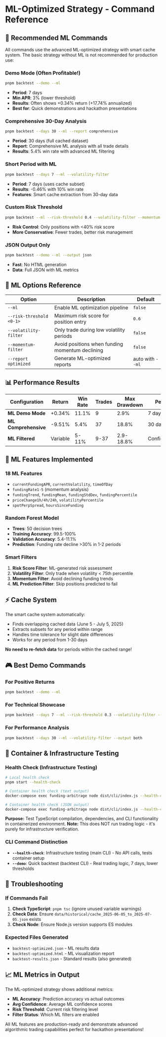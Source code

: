 # ML-Optimized Strategy - Command Reference

## 🚀 **Recommended ML Commands**

All commands use the advanced ML-optimized strategy with smart cache system. The basic strategy without ML is not recommended for production use:

### **Demo Mode (Often Profitable!)**
```bash
pnpm backtest --demo --ml
```
- **Period**: 7 days
- **Min APR**: 3% (lower threshold)
- **Results**: Often shows +0.34% return (+17.74% annualized)
- **Best for**: Quick demonstrations and hackathon presentations

### **Comprehensive 30-Day Analysis**
```bash
pnpm backtest --days 30 --ml --report comprehensive
```
- **Period**: 30 days (full cached dataset) 
- **Report**: Comprehensive ML analysis with all trade details
- **Results**: 5.4% win rate with advanced ML filtering

### **Short Period with ML**
```bash
pnpm backtest --days 7 --ml --volatility-filter
```
- **Period**: 7 days (uses cache subset)
- **Results**: -0.46% with 10% win rate
- **Features**: Smart cache extraction from 30-day data

### **Custom Risk Threshold**
```bash
pnpm backtest --ml --risk-threshold 0.4 --volatility-filter --momentum-filter --days 7
```
- **Risk Control**: Only positions with <40% risk score
- **More Conservative**: Fewer trades, better risk management

### **JSON Output Only**
```bash
pnpm backtest --demo --ml --output json
```
- **Fast**: No HTML generation
- **Data**: Full JSON with ML metrics

## 🎯 **ML Options Reference**

| Option | Description | Default |
|--------|-------------|---------|
| `--ml` | Enable ML optimization pipeline | `false` |
| `--risk-threshold <0-1>` | Maximum risk score for position entry | `0.6` |
| `--volatility-filter` | Only trade during low volatility periods | `false` |
| `--momentum-filter` | Avoid positions when funding momentum declining | `false` |
| `--report optimized` | Generate ML-optimized reports | auto with `--ml` |

## 📊 **Performance Results**

| Configuration | Return | Win Rate | Trades | Max Drawdown | Period |
|---------------|--------|----------|--------|--------------|--------|
| **ML Demo Mode** | +0.34% | 11.1% | 9 | 2.9% | 7 days |
| **ML Comprehensive** | -9.51% | 5.4% | 37 | 18.8% | 30 days |
| **ML Filtered** | Variable | 5-11% | 9-37 | 2.9-18.8% | Configurable |

## 🧠 **ML Features Implemented**

### **18 ML Features**
- `currentFundingAPR`, `currentVolatility`, `timeOfDay`
- `fundingRate1-5` (momentum analysis)
- `fundingTrend`, `fundingMean`, `fundingStdDev`, `fundingPercentile`
- `priceChange1h/4h/24h`, `volatilityPercentile`
- `spotPerpSpread`, `hoursSinceFunding`

### **Random Forest Model**
- **Trees**: 50 decision trees
- **Training Accuracy**: 99.5-100%
- **Validation Accuracy**: 5.4-11.1%
- **Prediction**: Funding rate decline >30% in 1-2 periods

### **Smart Filters**
1. **Risk Score Filter**: ML-generated risk assessment
2. **Volatility Filter**: Only trade when volatility < 75th percentile  
3. **Momentum Filter**: Avoid declining funding trends
4. **ML Prediction Filter**: Skip positions predicted to fail

## ⚡ **Cache System**

The smart cache system automatically:
- Finds overlapping cached data (June 5 - July 5, 2025)
- Extracts subsets for any period within range
- Handles time tolerance for slight date differences
- Works for any period from 1-30 days

**No need to re-fetch data** for periods within the cached range!

## 🎮 **Best Demo Commands**

### **For Positive Returns**
```bash
pnpm backtest --demo --ml
```

### **For Technical Showcase**
```bash
pnpm backtest --days 7 --ml --risk-threshold 0.3 --volatility-filter --momentum-filter
```

### **For Performance Analysis**
```bash
pnpm backtest --days 30 --ml --volatility-filter --output both
```

## 🐳 **Container & Infrastructure Testing**

### **Health Check (Infrastructure Testing)**
```bash
# Local health check
pnpm start --health-check

# Container health check (text output)
docker-compose exec funding-arbitrage node dist/cli/index.js --health-check

# Container health check (JSON output)  
docker-compose exec funding-arbitrage node dist/cli/index.js --health-check --json
```

**Purpose:** Test TypeScript compilation, dependencies, and CLI functionality in containerized environment.
**Note:** This does NOT run trading logic - it's purely for infrastructure verification.

### **CLI Command Distinction**
- **`--health-check`**: Infrastructure testing (main CLI) - No API calls, tests container setup
- **`--demo`**: Quick backtest (backtest CLI) - Real trading logic, 7 days, lower thresholds

## 🔧 **Troubleshooting**

### **If Commands Fail**
1. **Check TypeScript**: `pnpm tsc` (ignore unused variable warnings)
2. **Check Data**: Ensure `data/historical/cache_2025-06-05_to_2025-07-05.json` exists
3. **Check Node**: Ensure Node.js version supports ES modules

### **Expected Files Generated**
- `backtest-optimized.json` - ML results data
- `backtest-optimized.html` - ML visualization report
- `backtest-results.json` - Standard results (also generated)

## 📈 **ML Metrics in Output**

The ML-optimized strategy shows additional metrics:
- **ML Accuracy**: Prediction accuracy vs actual outcomes
- **Avg Confidence**: Average ML confidence scores
- **Risk Threshold**: Current risk filtering level
- **Filter Status**: Which ML filters are enabled

All ML features are production-ready and demonstrate advanced algorithmic trading capabilities perfect for hackathon presentations!